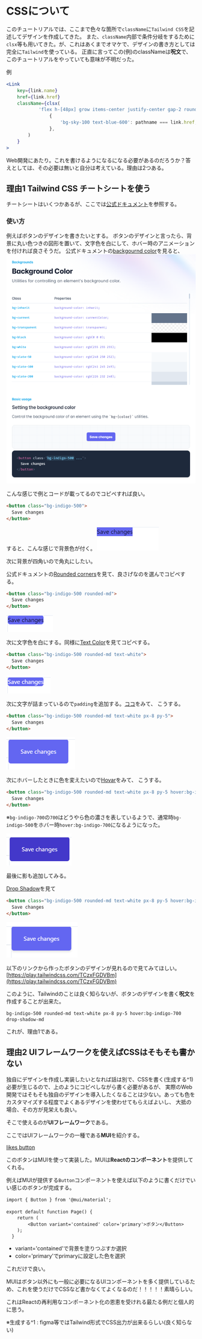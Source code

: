 # CSSについて
このチュートリアルでは、ここまで色々な箇所で`className`に`Tailwind CSS`を記述してデザインを作成してきた。
また、`className`内部で条件分岐をするために`clsx`等も用いてきた。が、これはあくまでオマケで、デザインの書き方としては完全に`Tailwind`を使っている。
正直に言ってこの(例)のclassNameは**呪文**で、このチュートリアルをやっていても意味が不明だった。

例
```jsx
<Link
    key={link.name}
    href={link.href}
    className={clsx(
            'flex h-[48px] grow items-center justify-center gap-2 rounded-md bg-gray-50 p-3 text-sm font-medium hover:bg-sky-100 hover:text-blue-600 md:flex-none md:justify-start md:p-2 md:px-3',
                {
                    'bg-sky-100 text-blue-600': pathname === link.href, // pathnameとlink.hrefが一致するときは青色にする
                },
        )
    }
>
```

Web開発にあたり。これを書けるようになるになる必要があるのだろうか？答えとしては、その必要は無いと自分は考えている。理由は2つある。

## 理由1 Tailwind CSS チートシートを使う
チートシートはいくつかあるが、ここでは[公式ドキュメント](https://tailwindcss.com/docs/installation)を参照する。

### 使い方
例えばボタンのデザインを書きたいとする。
ボタンのデザインと言ったら、背景に丸い色つきの図形を置いて、文字色を白にして、ホバー時のアニメーションを付ければ良さそうだ。
公式ドキュメントの[backgournd color](https://tailwindcss.com/docs/background-color)を見ると、
![Alt text](image.png)

こんな感じで例とコードが載ってるのでコピペすれば良い。

```html
<button class="bg-indigo-500">
  Save changes
</button>
```

すると、こんな感じで背景色が付く。
![Alt text](image-1.png)

次に背景が四角いので角丸にしたい。

公式ドキュメントの[Rounded corners](https://tailwindcss.com/docs/border-radius#rounded-corners)を見て、良さげなのを選んでコピペする。

```html
<button class="bg-indigo-500 rounded-md">
  Save changes
</button>
```

![Alt text](image-2.png)

次に文字色を白にする。同様に[Text Color](https://tailwindcss.com/docs/text-color)を見てコピペする。

```html
<button class="bg-indigo-500 rounded-md text-white">
  Save changes
</button>
```

![Alt text](image-3.png)

次に文字が詰まっているので`padding`を追加する。[ココ](https://tailwindcss.com/docs/padding)をみて、
こうする。
```html
<button class="bg-indigo-500 rounded-md text-white px-8 py-5">
  Save changes
</button>
```

![Alt text](image-4.png)

次にホバーしたときに色を変えたいので[Hovar](https://tailwindcss.com/docs/hover-focus-and-other-states)をみて、
こうする。

```html
<button class="bg-indigo-500 rounded-md text-white px-8 py-5 hover:bg-indigo-700 ">
  Save changes
</button>
```

※`bg-indigo-700`の`700`はどうやら色の濃さを表しているようで、通常時`bg-indigo-500`をホバー時`hover:bg-indigo-700`になるようになった。

![Alt text](image-5.png)

最後に影も追加してみる。

[Drop Shadow](https://tailwindcss.com/docs/drop-shadow)を見て

```html
<button class="bg-indigo-500 rounded-md text-white px-8 py-5 hover:bg-indigo-700 drop-shadow-md">
  Save changes
</button>
```

![Alt text](image-6.png)


以下のリンクから作ったボタンのデザインが見れるので見てみてほしい。
[https://play.tailwindcss.com/TCzxFGDVBm](https://play.tailwindcss.com/TCzxFGDVBm)

このように、Tailwindのことは良く知らないが、ボタンのデザインを書く**呪文**を作成することが出来た。

```
bg-indigo-500 rounded-md text-white px-8 py-5 hover:bg-indigo-700 drop-shadow-md
```

これが、理由1である。

## 理由2 UIフレームワークを使えばCSSはそもそも書かない
独自にデザインを作成し実装したいとなれば話は別で、CSSを書く(生成する^1)必要が生じるので、上のようにコピペしながら書く必要があるが、
実際のWeb開発ではそもそも独自のデザインを導入したくなることは少ない。あっても色をカスタマイズする程度でよくあるデザインを使わせてもらえばよいし、
大抵の場合、その方が見栄えも良い。

そこで使えるのが**UIフレームワーク**である。

ここではUIフレームワークの一種である**MUI**を紹介する。

[likes button](../chapter07/index.html)

このボタンはMUIを使って実装した。MUIは**Reactのコンポーネント**を提供してくれる。

例えばMUIが提供する`Button`コンポーネントを使えば以下のように書くだけでいい感じのボタンが完成する。

```tsx
import { Button } from '@mui/material';

export default function Page() {
    return (
        <Button variant='contained' color='primary'>ボタン</Button>
    );
  }
```
- variant='contained'で背景を塗りつぶすか選択
- color='primary'でprimaryに設定した色を選択

これだけで良い。

MUIはボタン以外にも一般に必要になるUIコンポーネントを多く提供しているため、これを使うだけでCSSなど書かなくてよくなるのだ！！！！！素晴らしい。

これはReactの再利用なコンポーネント化の恩恵を受けれる最たる例だと個人的に思う。

※生成する^1 : figma等ではTailwind形式でCSS出力が出来るらしい(良く知らない)